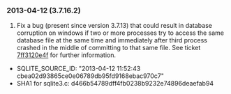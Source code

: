 ### 2013\-04\-12 (3\.7\.16\.2\)

1. Fix a bug (present since version 3\.7\.13\) that could result in database corruption
 on windows if two or more processes try to access the same database file at the
 same time and immediately after third process crashed in the middle of committing
 to that same file. See ticket
 [7ff3120e4f](https://www.sqlite.org/src/info/7ff3120e4f) for further
 information.

- SQLITE\_SOURCE\_ID:
 "2013\-04\-12 11:52:43 cbea02d93865ce0e06789db95fd9168ebac970c7"
- SHA1 for sqlite3\.c: d466b54789dff4fb0238b9232e74896deaefab94




